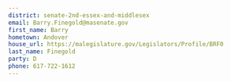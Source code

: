 ```yaml
---
district: senate-2nd-essex-and-middlesex
email: Barry.Finegold@masenate.gov
first_name: Barry
hometown: Andover
house_url: https://malegislature.gov/Legislators/Profile/BRF0
last_name: Finegold
party: D
phone: 617-722-1612
---
```

